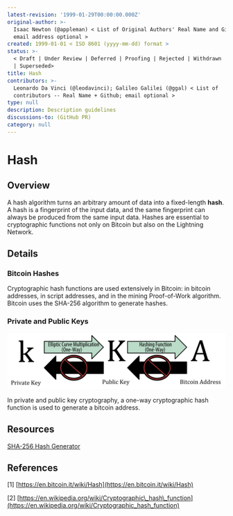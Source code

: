 ```yaml
---
latest-revision: '1999-01-29T00:00:00.000Z'
original-author: >-
  Isaac Newton (@appleman) < List of Original Authors' Real Name and Github;
  email address optional >
created: 1999-01-01 < ISO 8601 (yyyy-mm-dd) format >
status: >-
  < Draft | Under Review | Deferred | Proofing | Rejected | Withdrawn | Accepted
  | Superseded>
title: Hash
contributors: >-
  Leonardo Da Vinci (@leodavinci); Galileo Galilei (@ggal) < List of
  contributors -- Real Name + Github; email optional >
type: null
description: Description guidelines
discussions-to: (GitHub PR)
category: null
---
```


# Hash

## Overview

A hash algorithm turns an arbitrary amount of data into a fixed-length **hash**. A hash is a fingerprint of the input data, and the same fingerprint can always be produced from the same input data. Hashes are essential to cryptographic functions not only on Bitcoin but also on the Lightning Network.

## Details

### Bitcoin Hashes

Cryptographic hash functions are used extensively in Bitcoin: in bitcoin addresses, in script addresses, and in the mining Proof-of-Work algorithm. Bitcoin uses the SHA-256 algorithm to generate hashes. 

### Private and Public Keys

![Image from Mastering Bitcoin](../.gitbook/assets/screen-shot-2019-01-24-at-8.46.37-am.png)

In private and public key cryptography, a one-way cryptographic hash function is used to generate a bitcoin address. 

## Resources

[SHA-256 Hash Generator](https://www.movable-type.co.uk/scripts/sha256.html)

## References

\[1\] [https://en.bitcoin.it/wiki/Hash](https://en.bitcoin.it/wiki/Hash)

\[2\] [https://en.wikipedia.org/wiki/Cryptographic\_hash\_function](https://en.wikipedia.org/wiki/Cryptographic_hash_function)

